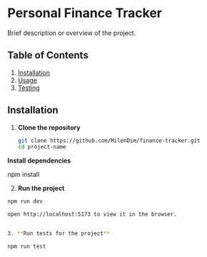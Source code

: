# Personal Finance Tracker

Brief description or overview of the project.

## Table of Contents

1. [Installation](#installation)
2. [Usage](#usage)
2. [Testing](#testing)

## Installation

1. **Clone the repository**

   ```bash
   git clone https://github.com/MilenDim/finance-tracker.git
   cd project-name

 **Install dependencies**

   npm install

2. **Run the project**

  ```bash
  npm run dev

  open http://localhost:5173 to view it in the browser.


3. **Run tests for the project**

  npm run test